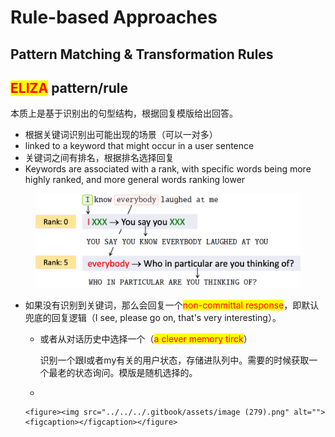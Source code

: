 # Rule-based Approaches

## Pattern Matching & Transformation Rules

## <mark style="color:red;">ELIZA</mark> pattern/rule

本质上是基于识别出的句型结构，根据回复模版给出回答。

* 根据关键词识别出可能出现的场景（可以一对多）
* linked to a keyword that might occur in a user sentence
* 关键词之间有排名，根据排名选择回复
* Keywords are associated with a rank, with specific words being more highly ranked, and more general words ranking lower

<figure><img src="../../../.gitbook/assets/image (278).png" alt=""><figcaption></figcaption></figure>

* 如果没有识别到关键词，那么会回复一个<mark style="color:red;">non-committal response</mark>，即默认兜底的回复逻辑（I see, please go on, that's very interesting）。
  *   或者从对话历史中选择一个（<mark style="color:red;">a clever memory tirck</mark>）

      识别一个跟I或者my有关的用户状态，存储进队列中。需要的时候获取一个最老的状态询问。模版是随机选择的。
  *

      <figure><img src="../../../.gitbook/assets/image (279).png" alt=""><figcaption></figcaption></figure>
